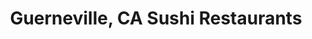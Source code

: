---
layout: city
title: Guerneville, CA Sushi Restaurants
permalink: /california/guerneville/
stateAbbr: CA
stateName: California
cityName: Guerneville

---